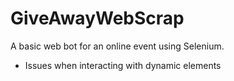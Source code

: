 # GiveAwayWebScrap
A basic web bot for an online event using Selenium. 
- Issues when interacting with dynamic elements
